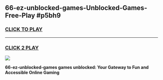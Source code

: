 
## 66-ez-unblocked-games-Unblocked-Games-Free-Play #p5bh9
<h3>
<a href="https://us.freeplayer.one?title=66-ez-unblocked-games&ref=9M">CLICK TO PLAY</a></h3>
<hr>

<h3>
<a href="https://us.freeplayer.one?title=66-ez-unblocked-games&ref=9M">CLICK 2 PLAY</a>
  
</h3>

<a href="https://us.freeplayer.one?title=66-ez-unblocked-games&ref=9M"><img src="https://clearcache.store/games.png"></a>


**66-ez-unblocked-games games unblocked: Your Gateway to Fun and Accessible Online Gaming**
